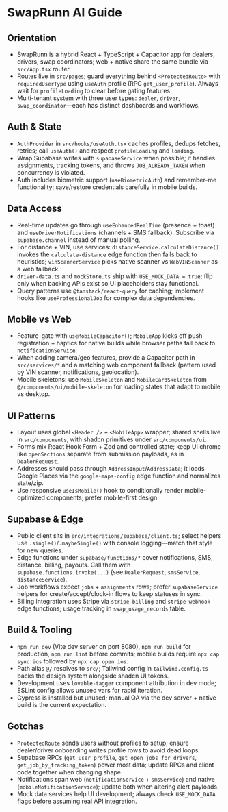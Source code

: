 # SwapRunn AI Guide

## Orientation

- SwapRunn is a hybrid React + TypeScript + Capacitor app for dealers, drivers, swap coordinators; web + native share the same bundle via `src/App.tsx` router.
- Routes live in `src/pages`; guard everything behind `<ProtectedRoute>` with `requiredUserType` using `useAuth` profile (RPC `get_user_profile`). Always wait for `profileLoading` to clear before gating features.
- Multi-tenant system with three user types: `dealer`, `driver`, `swap_coordinator`—each has distinct dashboards and workflows.

## Auth & State

- `AuthProvider` in `src/hooks/useAuth.tsx` caches profiles, dedups fetches, retries; call `useAuth()` and respect `profileLoading` and `loading`.
- Wrap Supabase writes with `supabaseService` when possible; it handles assignments, tracking tokens, and throws `JOB_ALREADY_TAKEN` when concurrency is violated.
- Auth includes biometric support (`useBiometricAuth`) and remember-me functionality; save/restore credentials carefully in mobile builds.

## Data Access

- Real-time updates go through `useEnhancedRealTime` (presence + toast) and `useDriverNotifications` (channels + SMS fallback). Subscribe via `supabase.channel` instead of manual polling.
- For distance + VIN, use services: `distanceService.calculateDistance()` invokes the `calculate-distance` edge function then falls back to heuristics; `vinScannerService` picks native scanner vs `WebVINScanner` as a web fallback.
- `driver-data.ts` and `mockStore.ts` ship with `USE_MOCK_DATA = true`; flip only when backing APIs exist so UI placeholders stay functional.
- Query patterns use `@tanstack/react-query` for caching; implement hooks like `useProfessionalJob` for complex data dependencies.

## Mobile vs Web

- Feature-gate with `useMobileCapacitor()`; `MobileApp` kicks off push registration + haptics for native builds while browser paths fall back to `notificationService`.
- When adding camera/geo features, provide a Capacitor path in `src/services/*` and a matching web component fallback (pattern used by VIN scanner, notifications, geolocation).
- Mobile skeletons: use `MobileSkeleton` and `MobileCardSkeleton` from `@/components/ui/mobile-skeleton` for loading states that adapt to mobile vs desktop.

## UI Patterns

- Layout uses global `<Header />` + `<MobileApp>` wrapper; shared shells live in `src/components`, with shadcn primitives under `src/components/ui`.
- Forms mix React Hook Form + Zod and controlled state; keep UI chrome like `openSections` separate from submission payloads, as in `DealerRequest`.
- Addresses should pass through `AddressInput`/`AddressData`; it loads Google Places via the `google-maps-config` edge function and normalizes state/zip.
- Use responsive `useIsMobile()` hook to conditionally render mobile-optimized components; prefer mobile-first design.

## Supabase & Edge

- Public client sits in `src/integrations/supabase/client.ts`; select helpers use `.single()`/`.maybeSingle()` with console logging—match that style for new queries.
- Edge functions under `supabase/functions/*` cover notifications, SMS, distance, billing, payouts. Call them with `supabase.functions.invoke(...)` (see `DealerRequest`, `smsService`, `distanceService`).
- Job workflows expect `jobs` + `assignments` rows; prefer `supabaseService` helpers for create/accept/clock-in flows to keep statuses in sync.
- Billing integration uses Stripe via `stripe-billing` and `stripe-webhook` edge functions; usage tracking in `swap_usage_records` table.

## Build & Tooling

- `npm run dev` (Vite dev server on port 8080), `npm run build` for production, `npm run lint` before commits; mobile builds require `npx cap sync ios` followed by `npx cap open ios`.
- Path alias `@/` resolves to `src/`; Tailwind config in `tailwind.config.ts` backs the design system alongside shadcn UI tokens.
- Development uses `lovable-tagger` component attribution in dev mode; ESLint config allows unused vars for rapid iteration.
- Cypress is installed but unused; manual QA via the dev server + native build is the current expectation.

## Gotchas

- `ProtectedRoute` sends users without profiles to setup; ensure dealer/driver onboarding writes profile rows to avoid dead loops.
- Supabase RPCs (`get_user_profile`, `get_open_jobs_for_drivers`, `get_job_by_tracking_token`) power most data; update RPCs and client code together when changing shape.
- Notifications span web (`notificationService` + `smsService`) and native (`mobileNotificationService`); update both when altering alert payloads.
- Mock data services help UI development; always check `USE_MOCK_DATA` flags before assuming real API integration.
